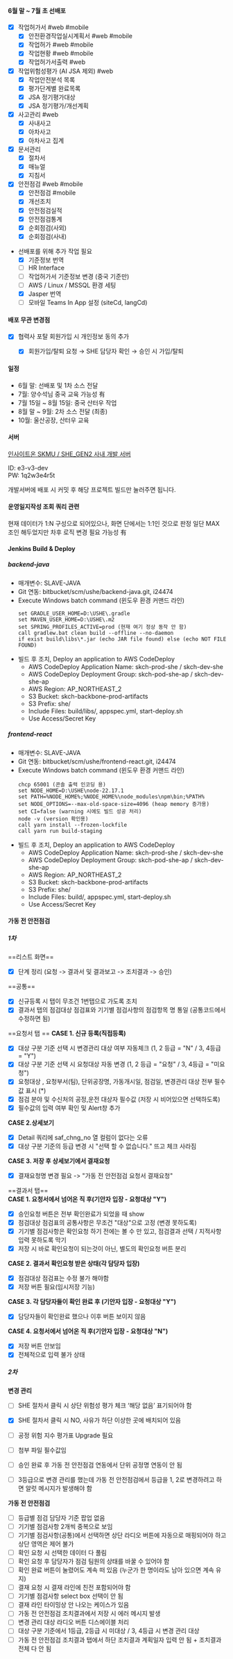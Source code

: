 
#### 6월 말 ~ 7월 초 선배포 

- [x] 작업허가서 #web #mobile
	- [x] 안전환경작업실시계획서 #web #mobile
	- [x] 작업허가 #web #mobile
	- [x] 작업현황 #web #mobile
	- [x] 작업허가서출력 #web
- [x] 작업위험성평가 (AI JSA 제외) #web
	- [x] 작업안전분석 목록
	- [x] 평가단계별 완료목록
	- [x] JSA 정기평가대상
	- [x] JSA 정기평가/개선계획
- [x] 사고관리 #web
	- [x] 사내사고
	- [x] 아차사고
	- [x] 아차사고 집계
- [x] 문서관리
	- [x] 절차서
	- [x] 매뉴얼
	- [x] 지침서
- [x] 안전점검 #web #mobile
	- [x] 안전점검 #mobile
	- [x] 개선조치
	- [x] 안전점검실적
	- [x] 안전점검통계
	- [x] 순회점검(사외)
	- [x] 순회점검(사내)

- 선배포를 위해 추가 작업 필요
	- [x] 기준정보 번역
	- [ ] HR Interface
	- [ ] 작업허가서 기준정보 변경 (중국 기준만)
	- [ ] AWS / Linux / MSSQL 환경 세팅
	- [x] Jasper 번역
	- [ ] 모바일 Teams In App 설정 (siteCd, langCd)

#### 배포 무관 변경점

- [x] 협력사 포탈 회원가입 시 개인정보 동의 추가
	- [x] 회원가입/탈퇴 요청 → SHE 담당자 확인 → 승인 시 가입/탈퇴





#### 일정

- 6월 말: 선배포 및 1차 소스 전달
- 7월: 양수석님 중국 교육 가능성 有
- 7월 15일 ~ 8월 15일: 중국 산터우 작업 
- 8월 말 ~ 9월: 2차 소스 전달 (최종)
- 10월: 울산공장, 산터우 교육 


#### 서버 
[인사이트온 SKMU / SHE_GEN2 사내 개발 서버](http://e3.insighton.co.kr:9000/loginError "http://e3.insighton.co.kr:9000/")

ID: e3-v3-dev  
PW: 1q2w3e4r5t

개발서버에 배포 시 커밋 후 해당 프로젝트 빌드만 눌러주면 됩니다.


#### 운영일지작성 조회 쿼리 관련
현재 데이터가 1:N 구성으로 되어있으나, 화면 단에서는 1:1인 것으로 판정 
일단 MAX 조인 해두었지만 차후 로직 변경 필요 가능성 有

#### Jenkins Build & Deploy
##### backend-java
- 매개변수: SLAVE-JAVA
- Git 연동: bitbucket/scm/ushe/backend-java.git, i24474
- Execute Windows batch command (윈도우 환경 커맨드 라인)
	```
	set GRADLE_USER_HOME=D:\USHE\.gradle
	set MAVEN_USER_HOME=D:\USHE\.m2
	set SPRING_PROFILES_ACTIVE=prod (현재 여기 정상 동작 안 함)
	call gradlew.bat clean build --offline --no-daemon 
	if exist build\libs\*.jar (echo JAR file found) else (echo NOT FILE FOUND)
	```
- 빌드 후 조치, Deploy an application to AWS CodeDeploy
	- AWS CodeDeploy Application Name: skch-prod-she / skch-dev-she 
	- AWS CodeDeploy Deployment Group: skch-pod-she-ap / skch-dev-she-ap
	- AWS Region: AP_NORTHEAST_2
	- S3 Bucket: skch-backbone-prod-artifacts
	- S3 Prefix: she/
	- Include Files: build/libs/, appspec.yml, start-deploy.sh
	- Use Access/Secret Key 

##### frontend-react
- 매개변수: SLAVE-JAVA
- Git 연동: bitbucket/scm/ushe/frontend-react.git, i24474
- Execute Windows batch command (윈도우 환경 커맨드 라인)
	```
	chcp 65001 (콘솔 출력 인코딩 용)
	set NODE_HOME=D:\USHE\node-22.17.1
	set PATH=%NODE_HOME%;%NODE_HOME%\node_modules\npm\bin;%PATH%
	set NODE_OPTIONS=--max-old-space-size=4096 (heap memory 증가용)
	set CI=false (warning 시에도 빌드 성공 처리)
	node -v (version 확인용)
	call yarn install --frozen-lockfile
	call yarn run build-staging
	```
- 빌드 후 조치, Deploy an application to AWS CodeDeploy
	- AWS CodeDeploy Application Name: skch-prod-she / skch-dev-she 
	- AWS CodeDeploy Deployment Group: skch-pod-she-ap / skch-dev-she-ap
	- AWS Region: AP_NORTHEAST_2
	- S3 Bucket: skch-backbone-prod-artifacts
	- S3 Prefix: she/
	- Include Files: build/, appspec.yml, start-deploy.sh
	- Use Access/Secret Key 

#### 가동 전 안전점검

##### 1차 

==리스트 화면==
- [x] 단계 정리 (요청 -> 결과서 및 결과보고 -> 조치결과 -> 승인)

==공통==  
- [x] 신규등록 시 탭이 무조건 1번탭으로 가도록 조치
- [x] 결과서 탭의 점검대상 점검표와 기기별 점검사항의 점검항목 명 통일 (공통코드에서 수정하면 됨)

==요청서 탭 ==
**CASE 1. 신규 등록(직접등록)**  
- [x] 대상 구분 기준 선택 시 변경관리 대상 여부 자동체크 (1, 2 등급 = "N" / 3, 4등급 = "Y")
- [x] 대상 구분 기준 선택 시 요청대상 자동 변경 (1, 2 등급 = "요청" / 3, 4등급 = "미요청")
- [x] 요청대상 , 요청부서(팀), 단위공장명, 가동개시일, 점검일, 변경관리 대상 전부 필수값 표시 (\*)
- [x] 점검 분야 및 수신처의 공정,운전 대상자 필수값 (저장 시 비어있으면 선택하도록)
- [x] 필수값의 입력 여부 확인 및 Alert창 추가

**CASE 2.상세보기**  
- [x] Detail 쿼리에 saf_chng_no 열 컬럼이 없다는 오류
- [x] 대상 구분 기준의 등급 변경 시 "선택 할 수 없습니다." 뜨고 체크 사라짐

**CASE 3. 저장 후 상세보기에서 결재요청**  
- [x] 결재요청명 변경 필요 -> "가동 전 안전점검 요청서 결재요청"

==결과서 탭==  
**CASE 1. 요청서에서 넘어온 직 후(기안자 입장 - 요청대상 "Y")**  
- [x] 승인요청 버튼은 전부 확인완료가 되었을 때 show
- [x] 점검대상 점검표의 공통사항은 무조건 "대상"으로 고정 (변경 못하도록)
- [x] 기기별 점검사항은 확인요청 하기 전에는 볼 수 만 있고, 점검결과 선택 / 지적사항 입력 못하도록 막기
- [x] 저장 시 바로 확인요청이 되는것이 아닌, 별도의 확인요청 버튼 분리

**CASE 2. 결과서 확인요청 받은 상태(각 담당자 입장)**  
- [x] 점검대상 점검표는 수정 불가 해야함
- [x] 저장 버튼 필요(임시저장 기능)

**CASE 3. 각 담당자들이 확인 완료 후 (기안자 입장 - 요청대상 "Y")**  
- [x] 담당자들이 확인완료 했으나 이후 버튼 보이지 않음

**CASE 4. 요청서에서 넘어온 직 후(기안자 입장 - 요청대상 "N")**  
- [x] 저장 버튼 안보임
- [x] 전체적으로 입력 불가 상태

##### 2차

**변경 관리**

- [ ] SHE 절차서 클릭 시 상단 위험성 평가 체크 ‘해당 없음’ 표기되어야 함
- [x] SHE 절차서 클릭 시 NO, 사유가 하단 이상한 곳에 배치되어 있음
- [ ] 공정 위험 지수 평가표 Upgrade 필요  
- [ ] 첨부 파일 필수값임  
- [ ] 승인 완료 후 가동 전 안전점검 연동에서 단위 공정명 연동이 안 됨  
- [ ] 3등급으로 변경 관리를 했는데 가동 전 안전점검에서 등급을 1, 2로 변경하려고 하면 알럿 메시지가 발생해야 함


**가동 전 안전점검**

- [ ] 등급별 점검 담당자 기준 팝업 없음  
- [ ] 기기별 점검사항 2개씩 중복으로 보임  
- [ ] 기기별 점검사항(공통)에서 선택하면 상단 라디오 버튼에 자동으로 매핑되어야 하고 상단 영역은 제어 불가  
- [ ] 확인 요청 시 선택한 데이터 다 풀림  
- [ ] 확인 요청 후 담당자가 점검 팀원의 상태를 바꿀 수 있어야 함  
- [ ] 확인 완료 버튼이 눌렸어도 계속 떠 있음 (누군가 한 명이라도 남아 있으면 계속 유지)  
- [ ] 결재 요청 시 결재 라인에 친전 포함되어야 함  
- [ ] 기기별 점검사항 select box 선택이 안 됨  
- [ ] 결재 라인 타이밍상 안 나오는 케이스가 있음  
- [ ] 가동 전 안전점검 조치결과에서 저장 시 에러 메시지 발생  
- [ ] 변경 관리 대상 라디오 버튼 디스에이블 처리  
- [ ] 대상 구분 기준에서 1등급, 2등급 시 미대상 / 3, 4등급 시 변경 관리 대상  
- [ ] 가동 전 안전점검 조치결과 탭에서 하단 조치결과 계획일자 입력 안 됨 + 조치결과 전체 다 안 됨